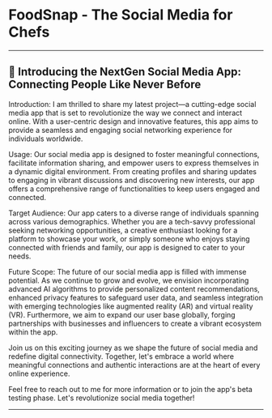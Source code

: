 # FoodSnap - The Social Media for Chefs
-----
👋 Introducing the NextGen Social Media App: Connecting People Like Never Before
-
Introduction:
I am thrilled to share my latest project—a cutting-edge social media app that is set to revolutionize the way we connect and interact online. With a user-centric design and innovative features, this app aims to provide a seamless and engaging social networking experience for individuals worldwide.

Usage:
Our social media app is designed to foster meaningful connections, facilitate information sharing, and empower users to express themselves in a dynamic digital environment. From creating profiles and sharing updates to engaging in vibrant discussions and discovering new interests, our app offers a comprehensive range of functionalities to keep users engaged and connected.

Target Audience:
Our app caters to a diverse range of individuals spanning across various demographics. Whether you are a tech-savvy professional seeking networking opportunities, a creative enthusiast looking for a platform to showcase your work, or simply someone who enjoys staying connected with friends and family, our app is designed to cater to your needs.

Future Scope:
The future of our social media app is filled with immense potential. As we continue to grow and evolve, we envision incorporating advanced AI algorithms to provide personalized content recommendations, enhanced privacy features to safeguard user data, and seamless integration with emerging technologies like augmented reality (AR) and virtual reality (VR). Furthermore, we aim to expand our user base globally, forging partnerships with businesses and influencers to create a vibrant ecosystem within the app.

Join us on this exciting journey as we shape the future of social media and redefine digital connectivity. Together, let's embrace a world where meaningful connections and authentic interactions are at the heart of every online experience.

Feel free to reach out to me for more information or to join the app's beta testing phase. Let's revolutionize social media together!

----
